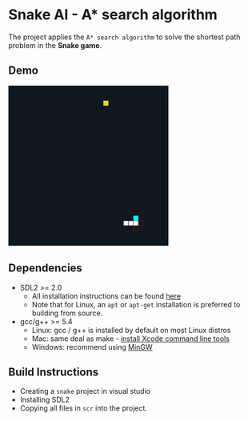 # Snake AI - A* search algorithm
The project applies the `A* search algorithm` to solve the shortest path problem in the **Snake game**.
## Demo
![snake game](./snake.gif) 
## Dependencies 
* SDL2 >= 2.0
  * All installation instructions can be found [here](https://wiki.libsdl.org/Installation)
  * Note that for Linux, an `apt` or `apt-get` installation is preferred to building from source.
* gcc/g++ >= 5.4
  * Linux: gcc / g++ is installed by default on most Linux distros
  * Mac: same deal as make - [install Xcode command line tools](https://developer.apple.com/xcode/features/)
  * Windows: recommend using [MinGW](http://www.mingw.org/)
## Build Instructions
  - Creating a `snake` project in visual studio 
  - Installing SDL2 
  - Copying all files in `scr` into the project.
